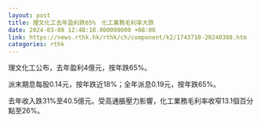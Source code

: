 ```yaml
---
layout: post
title: 理文化工去年盈利跌65%　化工業務毛利率大跌
date: 2024-03-08 12:48:18.000000000 +08:00
link: https://news.rthk.hk/rthk/ch/component/k2/1743710-20240308.htm
categories: rthk
---
```


理文化工公布，去年盈利4億元，按年跌65%。

派末期息每股0.14元，按年跌近18%；全年派息0.19元，按年跌65%。

去年收入跌31%至40.5億元。受高通脹壓力影響，化工業務毛利率收窄13.1個百分點至26%。
